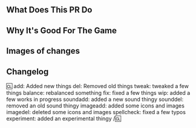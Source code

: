 <!-- Write **BELOW** The Headers and **ABOVE** The comments else it may not be viewable. -->
<!-- You can view Contributing.MD for a detailed description of the pull request process. -->

## What Does This PR Do
<!-- Include a small to medium description of what your PR changes. Document every changes or this may delay review or even discourage maintainers from merging your PR! -->

## Why It's Good For The Game
<!-- Please add a short description of why you think these changes would benefit the game. If you can't justify it in words, it might not be worth adding. -->

## Images of changes
<!-- If you did not make a map or sprite edit, you may delete this section. You may include a gif of your feature if you want -->

## Changelog
:cl:
add: Added new things
del: Removed old things
tweak: tweaked a few things
balance: rebalanced something
fix: fixed a few things
wip: added a few works in progress
soundadd: added a new sound thingy
sounddel: removed an old sound thingy
imageadd: added some icons and images
imagedel: deleted some icons and images
spellcheck: fixed a few typos
experiment: added an experimental thingy
/:cl:

<!-- Both :cl:'s are required for the changelog to work! You can put your name to the right of the first :cl: if you want to overwrite your GitHub username as author ingame. -->
<!-- You can use multiple of the same prefix (they're only used for the icon ingame) and delete the unneeded ones. Despite some of the tags, changelogs should generally represent how a player might be affected by the changes rather than a summary of the PR's contents. -->

